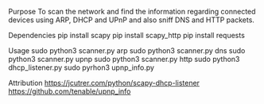 Purpose
To scan the network and find the information regarding connected devices using ARP, DHCP and UPnP and also sniff DNS and HTTP packets.

Dependencies
pip install scapy
pip install scapy_http
pip install requests

Usage
sudo python3 scanner.py arp
sudo python3 scanner.py dns
sudo python3 scanner.py upnp
sudo python3 scanner.py http
sudo python3 dhcp_listener.py
sudo pyrhon3 upnp_info.py

Attribution
https://jcutrer.com/python/scapy-dhcp-listener
https://github.com/tenable/upnp_info